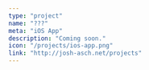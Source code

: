 ```yaml
---
type: "project"
name: "???"
meta: "iOS App"
description: "Coming soon."
icon: "/projects/ios-app.png"
link: "http://josh-asch.net/projects"
---
```


